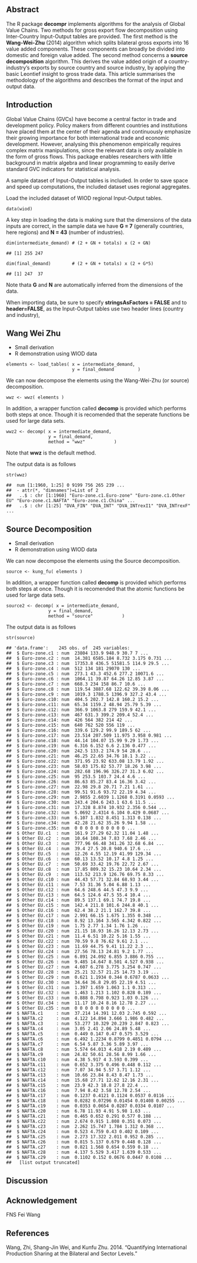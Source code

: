 Abstract
--------

The R package **decompr** implements algorithms for the analysis of
Global Value Chains. Two methods for gross export flow decomposition
using Inter-Country Input-Output tables are provided. The first method
is the **Wang-Wei-Zhu** (2014) algorithm which splits bilateral gross
exports into 16 value added components. These components can broadly be
divided into domestic and foreign value added. The second method
concerns a **source decomposition** algorithm. This derives the value
added origin of a country-industry’s exports by source country and
source industry, by applying the basic Leontief insight to gross trade
data. This article summarises the methodology of the algorithms and
describes the format of the input and output data.

Introduction
------------

Global Value Chains (GVCs) have become a central factor in trade and
development policy. Policy makers from different countries and
institutions have placed them at the center of their agenda and
continuously emphasize their growing importance for both international
trade and economic development. However, analysing this phenomenon
empirically requires complex matrix manipulations, since the relevant
data is only available in the form of gross flows. This package enables
researchers with little background in matrix algebra and linear
programming to easily derive standard GVC indicators for statistical
analysis.

A sample dataset of Input-Output tables is included. In order to save
space and speed up computations, the included dataset uses regional
aggregates.

Load the included dataset of WIOD regional Input-Output tables.

    data(wiod)

A key step in loading the data is making sure that the dimensions of the
data inputs are correct, in the sample data we have **G = 7** (generally
countries, here regions) and **N = 43** (number of industries).

    dim(intermediate_demand) # (2 + GN + totals) x (2 + GN)

    ## [1] 255 247

    dim(final_demand)        # (2 + GN + totals) x (2 + G*5)

    ## [1] 247  37

Note thata **G** and **N** are automatically inferred from the
dimensions of the data.

When importing data, be sure to specify **stringsAsFactors = FALSE** and
to **header=FALSE**, as the Input-Output tables use two header lines
(country and industry),

Wang Wei Zhu
------------

-   Small derivation
-   R demonstration using WIOD data

<!-- -->

    elements <- load_tables( x = intermediate_demand,
                             y = final_demand         )

We can now decompose the elements using the Wang-Wei-Zhu (or source)
decomposition.

    wwz <- wwz( elements )

In addition, a wrapper function called **decomp** is provided which
performs both steps at once. Though it is recomended that the seperate
functions be used for large data sets.

    wwz2 <- decomp( x = intermediate_demand,
                    y = final_demand,
                    method = "wwz"           )

Note that **wwz** is the default method.

The output data is as follows

    str(wwz)

    ##  num [1:1960, 1:25] 0 9199 756 265 239 ...
    ##  - attr(*, "dimnames")=List of 2
    ##   ..$ : chr [1:1960] "Euro-zone.c1.Euro-zone" "Euro-zone.c1.Other EU" "Euro-zone.c1.NAFTA" "Euro-zone.c1.China" ...
    ##   ..$ : chr [1:25] "DVA_FIN" "DVA_INT" "DVA_INTrexI1" "DVA_INTrexF" ...

Source Decomposition
--------------------

-   Small derivation
-   R demonstration using WIOD data

We can now decompose the elements using the Source decomposition.

    source <- kung_fu( elements )

In addition, a wrapper function called **decomp** is provided which
performs both steps at once. Though it is recomended that the atomic
functions be used for large data sets.

    source2 <- decomp( x = intermediate_demand,
                    y = final_demand,
                    method = "source"           )

The output data is as follows

    str(source)

    ## 'data.frame':    245 obs. of  245 variables:
    ##  $ Euro-zone.c1 : num  23804 133.9 948.9 30.7 7 ...
    ##  $ Euro-zone.c2 : num  14.381 6585.184 8.732 3.175 0.731 ...
    ##  $ Euro-zone.c3 : num  17353.8 436.5 51581.5 114.9 29.5 ...
    ##  $ Euro-zone.c4 : num  512 134 181 29070 130 ...
    ##  $ Euro-zone.c5 : num  273.1 43.3 452.6 277.2 10071.6 ...
    ##  $ Euro-zone.c6 : num  1064.11 39.87 64.26 12.85 3.87 ...
    ##  $ Euro-zone.c7 : num  668.3 234 158 86.7 10.6 ...
    ##  $ Euro-zone.c8 : num  119.54 3887.68 122.62 39.39 8.06 ...
    ##  $ Euro-zone.c9 : num  1019.3 1788.5 1396.9 327.2 43.4 ...
    ##  $ Euro-zone.c10: num  404.5 202.7 142.8 160.2 15.2 ...
    ##  $ Euro-zone.c11: num  65.34 1159.2 48.94 25.79 5.39 ...
    ##  $ Euro-zone.c12: num  366.9 1063.8 279 159.9 42.1 ...
    ##  $ Euro-zone.c13: num  467 631.3 399.2 209.4 52.4 ...
    ##  $ Euro-zone.c14: num  426 564 382 214 42 ...
    ##  $ Euro-zone.c15: num  640 762 520 556 119 ...
    ##  $ Euro-zone.c16: num  339.6 129.2 99.9 189.5 62 ...
    ##  $ Euro-zone.c17: num  23.514 207.509 11.975 3.958 0.981 ...
    ##  $ Euro-zone.c18: num  44.14 104.07 15.99 9.29 1.73 ...
    ##  $ Euro-zone.c19: num  6.316 6.152 6.6 2.136 0.477 ...
    ##  $ Euro-zone.c20: num  242.5 133.2 174.9 54 28.6 ...
    ##  $ Euro-zone.c21: num  46.25 22.65 34.76 18.1 3.22 ...
    ##  $ Euro-zone.c22: num  371.95 23.92 633.08 13.79 1.92 ...
    ##  $ Euro-zone.c23: num  58.03 175.82 53.77 18.26 3.98 ...
    ##  $ Euro-zone.c24: num  282.68 196.96 326.27 31.3 6.02 ...
    ##  $ Euro-zone.c25: num  95 253.5 103.7 24.4 4.6 ...
    ##  $ Euro-zone.c26: num  86.63 85.27 83.4 16.36 3.42 ...
    ##  $ Euro-zone.c27: num  22.98 29.8 20.71 7.21 1.61 ...
    ##  $ Euro-zone.c28: num  99.51 91.6 93.72 22.19 4.34 ...
    ##  $ Euro-zone.c29: num  2.9855 2.6039 1.1268 0.3191 0.0593 ...
    ##  $ Euro-zone.c30: num  243.4 204.6 243.1 63.6 11.5 ...
    ##  $ Euro-zone.c31: num  17.328 8.874 10.932 2.356 0.544 ...
    ##  $ Euro-zone.c32: num  5.0692 2.4314 6.104 0.429 0.0687 ...
    ##  $ Euro-zone.c33: num  6.107 1.832 8.451 1.313 0.138 ...
    ##  $ Euro-zone.c34: num  42.28 21.62 35.26 9.94 1.58 ...
    ##  $ Euro-zone.c35: num  0 0 0 0 0 0 0 0 0 0 ...
    ##  $ Other EU.c1  : num  161.9 27.29 62.32 11.04 1.48 ...
    ##  $ Other EU.c2  : num  10.64 108.34 7.83 7.68 2.46 ...
    ##  $ Other EU.c3  : num  777.96 66.48 341.26 32.68 6.84 ...
    ##  $ Other EU.c4  : num  39.4 27.5 20.8 940.6 17.6 ...
    ##  $ Other EU.c5  : num  12.26 4.55 12.19 41.99 129.34 ...
    ##  $ Other EU.c6  : num  60.13 13.52 10.17 4.8 1.25 ...
    ##  $ Other EU.c7  : num  50.69 33.42 19.76 22.72 2.67 ...
    ##  $ Other EU.c8  : num  17.85 809.32 15.23 10.64 2.34 ...
    ##  $ Other EU.c9  : num  113.52 213.9 126.76 69.75 8.33 ...
    ##  $ Other EU.c10 : num  44.43 57.71 32.84 68.93 3.44 ...
    ##  $ Other EU.c11 : num  7.53 31.36 5.04 6.88 1.13 ...
    ##  $ Other EU.c12 : num  64.6 248.6 44.5 47.3 9.9 ...
    ##  $ Other EU.c13 : num  64.5 124.6 47.5 55.4 10.4 ...
    ##  $ Other EU.c14 : num  89.5 137.1 69.1 74.7 19.8 ...
    ##  $ Other EU.c15 : num  142.4 211.8 101.6 244.8 40.1 ...
    ##  $ Other EU.c16 : num  62.4 38.2 21.1 162.7 39.8 ...
    ##  $ Other EU.c17 : num  2.991 66.15 1.675 1.355 0.348 ...
    ##  $ Other EU.c18 : num  8.92 13.164 3.565 4.342 0.822 ...
    ##  $ Other EU.c19 : num  1.75 2.77 1.34 1.76 1.26 ...
    ##  $ Other EU.c20 : num  21.15 18.93 16.26 12.13 2.73 ...
    ##  $ Other EU.c21 : num  11.4 6.51 10.22 5.16 1.55 ...
    ##  $ Other EU.c22 : num  70.59 9.8 76.62 9.61 2.1 ...
    ##  $ Other EU.c23 : num  11.69 44.75 9.41 11.22 2.3 ...
    ##  $ Other EU.c24 : num  27.56 78.13 24.81 9.2 1.77 ...
    ##  $ Other EU.c25 : num  6.891 24.092 6.855 3.886 0.755 ...
    ##  $ Other EU.c26 : num  9.485 14.647 8.501 4.527 0.938 ...
    ##  $ Other EU.c27 : num  4.607 6.278 3.775 3.254 0.747 ...
    ##  $ Other EU.c28 : num  25.21 32.57 21.25 14.73 3.19 ...
    ##  $ Other EU.c29 : num  0.621 1.1934 0.344 0.6787 0.0633 ...
    ##  $ Other EU.c30 : num  34.64 36.8 29.05 22.19 4.51 ...
    ##  $ Other EU.c31 : num  1.397 1.659 1.063 1.1 0.313 ...
    ##  $ Other EU.c32 : num  1.463 1.213 1.102 0.828 0.189 ...
    ##  $ Other EU.c33 : num  0.888 0.798 0.923 1.03 0.126 ...
    ##  $ Other EU.c34 : num  11.17 10.24 8.16 12.78 2.27 ...
    ##  $ Other EU.c35 : num  0 0 0 0 0 0 0 0 0 0 ...
    ##  $ NAFTA.c1     : num  37.214 14.391 12.03 2.745 0.592 ...
    ##  $ NAFTA.c2     : num  4.122 14.894 3.666 1.986 0.482 ...
    ##  $ NAFTA.c3     : num  53.277 10.329 20.239 2.847 0.823 ...
    ##  $ NAFTA.c4     : num  3.05 2.41 2.06 24.89 5.48 ...
    ##  $ NAFTA.c5     : num  0.449 0.147 0.47 0.575 3.529 ...
    ##  $ NAFTA.c6     : num  6.492 1.2234 0.8799 0.4851 0.0794 ...
    ##  $ NAFTA.c7     : num  6.54 5.87 3.36 5.89 3.97 ...
    ##  $ NAFTA.c8     : num  5.574 64.013 4.418 2.19 0.489 ...
    ##  $ NAFTA.c9     : num  24.82 50.61 28.56 8.99 1.66 ...
    ##  $ NAFTA.c10    : num  4.38 5.917 4 3.593 0.399 ...
    ##  $ NAFTA.c11    : num  0.652 3.375 0.496 0.448 0.112 ...
    ##  $ NAFTA.c12    : num  7.07 34.94 5.57 3.71 1.12 ...
    ##  $ NAFTA.c13    : num  10.66 23.84 8.43 8.47 1.73 ...
    ##  $ NAFTA.c14    : num  15.68 27.71 12.62 12.16 2.31 ...
    ##  $ NAFTA.c15    : num  23.9 42.3 18.8 27.8 22.4 ...
    ##  $ NAFTA.c16    : num  7.94 8.42 3.58 12.78 2.54 ...
    ##  $ NAFTA.c17    : num  0.1237 0.4121 0.1124 0.0537 0.0116 ...
    ##  $ NAFTA.c18    : num  0.0282 0.07296 0.01454 0.01408 0.00255 ...
    ##  $ NAFTA.c19    : num  0.0353 0.0654 0.0287 0.0334 0.0107 ...
    ##  $ NAFTA.c20    : num  6.78 11.93 4.91 5.98 1.63 ...
    ##  $ NAFTA.c21    : num  0.465 0.652 0.291 0.577 0.108 ...
    ##  $ NAFTA.c22    : num  2.674 0.915 1.808 0.351 0.073 ...
    ##  $ NAFTA.c23    : num  2.262 15.747 1.784 1.312 0.368 ...
    ##  $ NAFTA.c24    : num  0.523 4.759 0.43 0.402 0.109 ...
    ##  $ NAFTA.c25    : num  2.273 17.322 2.011 0.952 0.285 ...
    ##  $ NAFTA.c26    : num  0.815 5.137 0.679 0.448 0.128 ...
    ##  $ NAFTA.c27    : num  0.821 1.568 0.654 0.559 0.18 ...
    ##  $ NAFTA.c28    : num  4.137 5.529 3.417 1.639 0.533 ...
    ##  $ NAFTA.c29    : num  0.1102 0.152 0.0676 0.0447 0.0108 ...
    ##   [list output truncated]

Discussion
----------

Acknowledgement
---------------

FNS Fei Wang

References
----------

Wang, Zhi, Shang-Jin Wei, and Kunfu Zhu. 2014. “Quantifying
International Production Sharing at the Bilateral and Sector Levels.”
